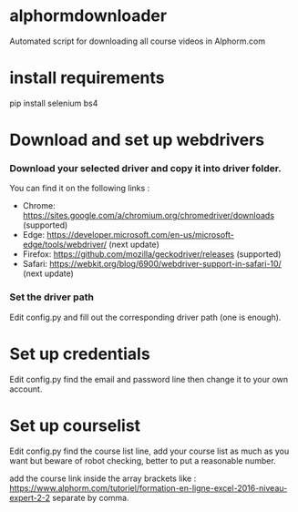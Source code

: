 # alphormdownloader
Automated script for downloading all course videos in Alphorm.com

# install requirements 
pip install selenium bs4

# Download and set up webdrivers
### Download your selected driver and copy it into driver folder.
You can find it on the following links :
- Chrome:	https://sites.google.com/a/chromium.org/chromedriver/downloads (supported)
- Edge:	https://developer.microsoft.com/en-us/microsoft-edge/tools/webdriver/ (next update)
- Firefox:	https://github.com/mozilla/geckodriver/releases (supported)
- Safari:	https://webkit.org/blog/6900/webdriver-support-in-safari-10/ (next update)

### Set the driver path
Edit config.py and fill out the corresponding driver path (one is enough).

# Set up credentials 
Edit config.py find the email and password line then change it to your own account.

# Set up courselist
Edit config.py find the course list line, add your course list as much as you want but beware of robot checking, better to put a reasonable number.

add the course link inside the array brackets like : https://www.alphorm.com/tutoriel/formation-en-ligne-excel-2016-niveau-expert-2-2
separate by comma.



